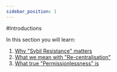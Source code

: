 ```yaml
---
sidebar_position: 1
---
```

#Introductions

In this section you will learn:

1. [Why "Sybil Resistance" matters](./network_formation/introductions/sybil)
2. [What we mean with "Re-centralisation"](./network_formation/introductions/recentralisation)
3. [What true "Permissionlessness" is](./network_formation/introductions/permission)
